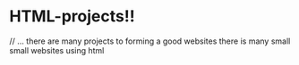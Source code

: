 # HTML-projects!!
//
...
there are many projects to forming a good websites
there is many small small websites using html



